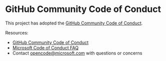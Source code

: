 # GitHub Community Code of Conduct

This project has adopted the [GitHub Community Code of Conduct](https://docs.github.com/en/site-policy/github-terms/github-community-code-of-conduct).

Resources:

- [GitHub Community Code of Conduct](https://docs.github.com/en/site-policy/github-terms/github-community-code-of-conduct)
- [Microsoft Code of Conduct FAQ](https://opensource.microsoft.com/codeofconduct/faq/)
- Contact [opencode@microsoft.com](mailto:opencode@microsoft.com) with questions or concerns
